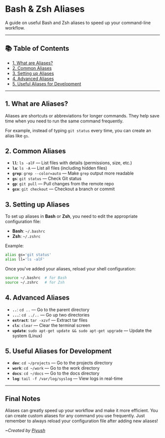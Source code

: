  # Bash & Zsh Aliases

A guide on useful Bash and Zsh aliases to speed up your command-line workflow.

---

## 📚 Table of Contents

* [1. What are Aliases?](#1-what-are-aliases)
* [2. Common Aliases](#2-common-aliases)
* [3. Setting up Aliases](#3-setting-up-aliases)
* [4. Advanced Aliases](#4-advanced-aliases)
* [5. Useful Aliases for Development](#5-useful-aliases-for-development)

---

## 1. What are Aliases?

Aliases are shortcuts or abbreviations for longer commands. They help save time when you need to run the same command frequently.

For example, instead of typing `git status` every time, you can create an alias like `gs`.

## 2. Common Aliases

* **`ll`**: `ls -alF` — List files with details (permissions, size, etc.)
* **`la`**: `ls -A` — List all files (including hidden files)
* **`grep`**: `grep --color=auto` — Make `grep` output more readable
* **`gs`**: `git status` — Check Git status
* **`gp`**: `git pull` — Pull changes from the remote repo
* **`gco`**: `git checkout` — Checkout a branch or commit

## 3. Setting up Aliases

To set up aliases in **Bash** or **Zsh**, you need to edit the appropriate configuration file:

* **Bash**: `~/.bashrc`
* **Zsh**: `~/.zshrc`

Example:

```bash
alias gs='git status'
alias ll='ls -alF'
```

Once you've added your aliases, reload your shell configuration:

```bash
source ~/.bashrc  # for Bash
source ~/.zshrc   # for Zsh
```

## 4. Advanced Aliases

* **`..`**: `cd ..` — Go to the parent directory
* **`...`**: `cd ../..` — Go up two directories
* **`extract`**: `tar -xzvf` — Extract tar files
* **`cls`**: `clear` — Clear the terminal screen
* **`update`**: `sudo apt-get update && sudo apt-get upgrade` — Update the system (Linux)

## 5. Useful Aliases for Development

* **`dev`**: `cd ~/projects` — Go to the projects directory
* **`work`**: `cd ~/work` — Go to the work directory
* **`docs`**: `cd ~/docs` — Go to the docs directory
* **`log`**: `tail -f /var/log/syslog` — View logs in real-time

---

## Final Notes

Aliases can greatly speed up your workflow and make it more efficient. You can create custom aliases for any command you use frequently. Just remember to always reload your configuration file after adding new aliases!

*~Created by [Piyush](https://github.com/piyerx)*